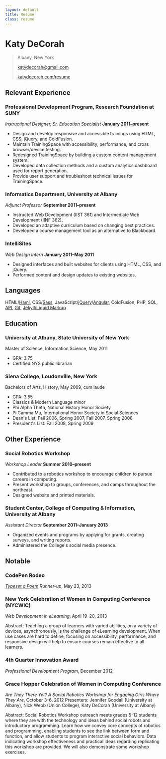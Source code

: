 ```yaml
---
layout: default
title: Resume
class: resume
---
```


# Katy DeCorah
> Albany, New York
>
> [katydecorah@gmail.com](katydecorah@gmail.com)
>
> [katydecorah.com/resume](http://katydecorah.com/resume)

## Relevant Experience

### Professional Development Program, Research Foundation at SUNY
*Instructional Designer, Sr. Education Specialist* **January 2011&ndash;present**
* Design and develop responsive and accessible trainings using HTML, CSS, jQuery, and ColdFusion.
* Maintain TrainingSpace with accessibility, performance, and cross browser/device testing.
* Redesigned TrainingSpace by building a custom content management system.
* Developed data collection methods and a custom analytics dashboard used for report generation.
* Provide user support and troubleshoot technical issues for TrainingSpace.

### Informatics Department, University at Albany
*Adjunct Professor* **September 2011&ndash;present**
* Instructed Web Development (IIST 361) and Intermediate Web Development (IINF 362).
* Developed an adaptive curriculum based on changing best practices.
* Developed a course management tool as an alternative to Blackboard.

### IntelliSites
*Web Design Intern* **January 2011&ndash;May 2011**
* Designed interfaces and built websites for clients using HTML, CSS, and jQuery.
* Performed content and design updates to existing websites.

## Languages
HTML/[Haml](http://katydecorah.com/archive/#haml), CSS/[Sass](http://katydecorah.com/archive/#sass), JavaScript/[jQuery](http://katydecorah.com/archive/#jquery)/[Angular](http://katydecorah.com/archive/#angular), ColdFusion, PHP, SQL, [API](http://katydecorah.com/archive/#api), [Git](https://github.com/katydecorah), [Jekyll/Liquid Markup](https://github.com/katydecorah/katydecorah.github.com)

## Education

### University at Albany, State University of New York
Master of Science, Information Science, May 2011
* GPA: 3.75
* Certified NYS public librarian

### Siena College, Loudonville, New York
Bachelors of Arts, History, May 2009, cum laude
* GPA: 3.55
* Classics &amp; Modern Language minor
* Phi Alpha Theta, National History Honor Society
* Pi Gamma Mu, International Honor Society in Social Sciences
* Dean's List: Fall 2006, Spring 2007, Fall 2007, Spring 2008
* President's List: Fall 2008, Spring 2009

## Other Experience

### Social Robotics Workshop
*Workshop Leader* **Summer 2010&ndash;present**
* Contributed to a robotics workshop to encourage children to pursue careers in computing.
* Present workshop to groups, conferences, and camps throughout the northeast.
* Designed website and printed materials.

### Student Center, College of Computing & Information, University at Albany
*Assistant Director* **September 2011&ndash;January 2013**
* Organized events and programs by applying for grants, creating surveys, and writing reports.
* Administered the College's social media presence.

## Notable

### CodePen Rodeo
*[Typeset a Poem](http://blog.codepen.io/rodeo/season-two/) Runner-up*, May 23, 2013

### New York Celebration of Women in Computing Conference (NYCWIC)
*Web Development in eLearning*, April 19&ndash;20, 2013

Abstract: Teaching a group of learners with varied abilities, on a variety of devices, asynchronously, is the challenge of eLearning development. When use cases are hard to define, focusing on accessibility, performance, and responsive design will help to ensure courses remain effective to all learners.

### 4th Quarter Innovation Award
*Professional Development Program*, December 2012

### Grace Hopper Celebration of Women in Computing Conference
*Are They There Yet? A Social Robotics Workshop for Engaging Girls Where They Are*, October 3&ndash;6, 2012
Presenters: Jennifer Goodall (University at Albany), Nick Webb (Union College), Katy DeCorah (University at Albany)

Abstract: Social Robotics Workshop outreach meets grades 5-12 students where they are with the technology and ideas behind social robots and introductory programming. Learn how we convey core concepts of robotics and programming, enabling students to see the link between form and function, and allow students to program interactive social behaviors. Data indicating workshop effectiveness and practical ideas regarding replicating this workshop are provided. We will also demonstrate some workshop exercises.